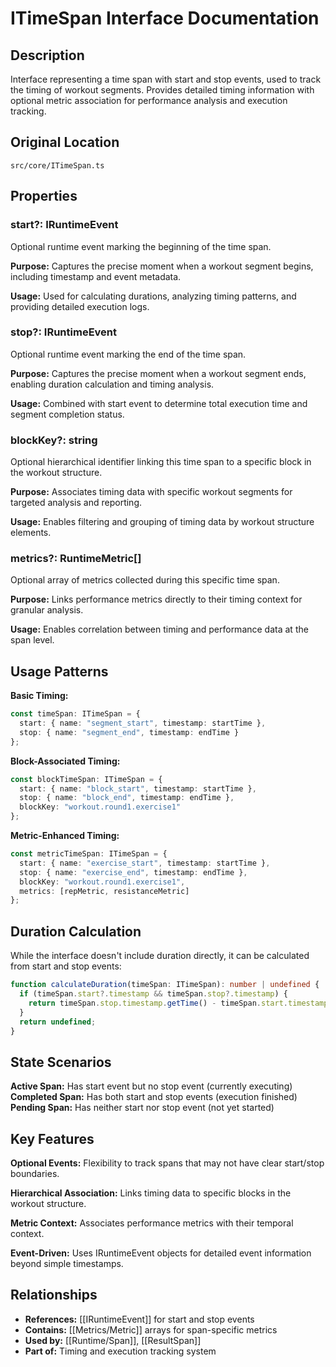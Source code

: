 # ITimeSpan Interface Documentation

## Description
Interface representing a time span with start and stop events, used to track the timing of workout segments. Provides detailed timing information with optional metric association for performance analysis and execution tracking.

## Original Location
`src/core/ITimeSpan.ts`

## Properties

### start?: IRuntimeEvent
Optional runtime event marking the beginning of the time span.

**Purpose:** Captures the precise moment when a workout segment begins, including timestamp and event metadata.

**Usage:** Used for calculating durations, analyzing timing patterns, and providing detailed execution logs.

### stop?: IRuntimeEvent
Optional runtime event marking the end of the time span.

**Purpose:** Captures the precise moment when a workout segment ends, enabling duration calculation and timing analysis.

**Usage:** Combined with start event to determine total execution time and segment completion status.

### blockKey?: string
Optional hierarchical identifier linking this time span to a specific block in the workout structure.

**Purpose:** Associates timing data with specific workout segments for targeted analysis and reporting.

**Usage:** Enables filtering and grouping of timing data by workout structure elements.

### metrics?: RuntimeMetric[]
Optional array of metrics collected during this specific time span.

**Purpose:** Links performance metrics directly to their timing context for granular analysis.

**Usage:** Enables correlation between timing and performance data at the span level.

## Usage Patterns

**Basic Timing:**
```typescript
const timeSpan: ITimeSpan = {
  start: { name: "segment_start", timestamp: startTime },
  stop: { name: "segment_end", timestamp: endTime }
};
```

**Block-Associated Timing:**
```typescript
const blockTimeSpan: ITimeSpan = {
  start: { name: "block_start", timestamp: startTime },
  stop: { name: "block_end", timestamp: endTime },
  blockKey: "workout.round1.exercise1"
};
```

**Metric-Enhanced Timing:**
```typescript
const metricTimeSpan: ITimeSpan = {
  start: { name: "exercise_start", timestamp: startTime },
  stop: { name: "exercise_end", timestamp: endTime },
  blockKey: "workout.round1.exercise1",
  metrics: [repMetric, resistanceMetric]
};
```

## Duration Calculation
While the interface doesn't include duration directly, it can be calculated from start and stop events:

```typescript
function calculateDuration(timeSpan: ITimeSpan): number | undefined {
  if (timeSpan.start?.timestamp && timeSpan.stop?.timestamp) {
    return timeSpan.stop.timestamp.getTime() - timeSpan.start.timestamp.getTime();
  }
  return undefined;
}
```

## State Scenarios

**Active Span:** Has start event but no stop event (currently executing)
**Completed Span:** Has both start and stop events (execution finished)
**Pending Span:** Has neither start nor stop event (not yet started)

## Key Features

**Optional Events:** Flexibility to track spans that may not have clear start/stop boundaries.

**Hierarchical Association:** Links timing data to specific blocks in the workout structure.

**Metric Context:** Associates performance metrics with their temporal context.

**Event-Driven:** Uses IRuntimeEvent objects for detailed event information beyond simple timestamps.

## Relationships
- **References:** [[IRuntimeEvent]] for start and stop events
- **Contains:** [[Metrics/Metric]] arrays for span-specific metrics
- **Used by:** [[Runtime/Span]], [[ResultSpan]]
- **Part of:** Timing and execution tracking system
